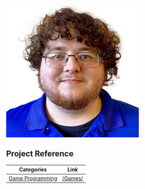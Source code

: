 ![Oh wow, it's me!](me.png)

## Project Reference

| Categories | Link |
|------------|------|
| [Game Programming](/Games/) | [/Games/](/Games/) |